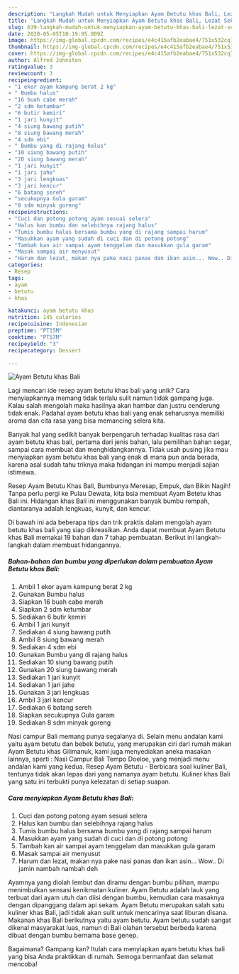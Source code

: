 ```yaml
---
description: "Langkah Mudah untuk Menyiapkan Ayam Betutu khas Bali, Lezat Sekali"
title: "Langkah Mudah untuk Menyiapkan Ayam Betutu khas Bali, Lezat Sekali"
slug: 639-langkah-mudah-untuk-menyiapkan-ayam-betutu-khas-bali-lezat-sekali
date: 2020-05-05T10:19:05.809Z
image: https://img-global.cpcdn.com/recipes/e4c415afb2eabae4/751x532cq70/ayam-betutu-khas-bali-foto-resep-utama.jpg
thumbnail: https://img-global.cpcdn.com/recipes/e4c415afb2eabae4/751x532cq70/ayam-betutu-khas-bali-foto-resep-utama.jpg
cover: https://img-global.cpcdn.com/recipes/e4c415afb2eabae4/751x532cq70/ayam-betutu-khas-bali-foto-resep-utama.jpg
author: Alfred Johnston
ratingvalue: 3
reviewcount: 3
recipeingredient:
- "1 ekor ayam kampung berat 2 kg"
- " Bumbu halus"
- "16 buah cabe merah"
- "2 sdm ketumbar"
- "6 butir kemiri"
- "1 jari kunyit"
- "4 siung bawang putih"
- "8 siung bawang merah"
- "4 sdm ebi"
- " Bumbu yang di rajang halus"
- "10 siung bawang putih"
- "20 siung bawang merah"
- "1 jari kunyit"
- "1 jari jahe"
- "3 jari lengkuas"
- "3 jari kencur"
- "6 batang sereh"
- "secukupnya Gula garam"
- "8 sdm minyak goreng"
recipeinstructions:
- "Cuci dan potong potong ayam sesuai selera"
- "Halus kan bumbu dan selebihnya rajang halus"
- "Tumis bumbu halus bersama bumbu yang di rajang sampai harum"
- "Masukkan ayam yang sudah di cuci dan di potong potong"
- "Tambah kan air sampai ayam tenggelam dan masukkan gula garam"
- "Masak sampai air menyusut"
- "Harum dan lezat, makan nya pake nasi panas dan ikan asin... Wow.. Di jamin nambah nambah deh"
categories:
- Resep
tags:
- ayam
- betutu
- khas

katakunci: ayam betutu khas 
nutrition: 145 calories
recipecuisine: Indonesian
preptime: "PT15M"
cooktime: "PT57M"
recipeyield: "3"
recipecategory: Dessert

---
```



![Ayam Betutu khas Bali](https://img-global.cpcdn.com/recipes/e4c415afb2eabae4/751x532cq70/ayam-betutu-khas-bali-foto-resep-utama.jpg)

Lagi mencari ide resep ayam betutu khas bali yang unik? Cara menyiapkannya memang tidak terlalu sulit namun tidak gampang juga. Kalau salah mengolah maka hasilnya akan hambar dan justru cenderung tidak enak. Padahal ayam betutu khas bali yang enak seharusnya memiliki aroma dan cita rasa yang bisa memancing selera kita.

Banyak hal yang sedikit banyak berpengaruh terhadap kualitas rasa dari ayam betutu khas bali, pertama dari jenis bahan, lalu pemilihan bahan segar, sampai cara membuat dan menghidangkannya. Tidak usah pusing jika mau menyiapkan ayam betutu khas bali yang enak di mana pun anda berada, karena asal sudah tahu triknya maka hidangan ini mampu menjadi sajian istimewa.

Resep Ayam Betutu Khas Bali, Bumbunya Meresap, Empuk, dan Bikin Nagih! Tanpa perlu pergi ke Pulau Dewata, kita bsia membuat Ayam Betetu khas Bali ini. Hidangan khas Bali ini menggunakan banyak bumbu rempah, diantaranya adalah lengkuas, kunyit, dan kencur.


Di bawah ini ada beberapa tips dan trik praktis dalam mengolah ayam betutu khas bali yang siap dikreasikan. Anda dapat membuat Ayam Betutu khas Bali memakai 19 bahan dan 7 tahap pembuatan. Berikut ini langkah-langkah dalam membuat hidangannya.

<!--inarticleads1-->

##### Bahan-bahan dan bumbu yang diperlukan dalam pembuatan Ayam Betutu khas Bali:

1. Ambil 1 ekor ayam kampung berat 2 kg
1. Gunakan  Bumbu halus
1. Siapkan 16 buah cabe merah
1. Siapkan 2 sdm ketumbar
1. Sediakan 6 butir kemiri
1. Ambil 1 jari kunyit
1. Sediakan 4 siung bawang putih
1. Ambil 8 siung bawang merah
1. Sediakan 4 sdm ebi
1. Gunakan  Bumbu yang di rajang halus
1. Sediakan 10 siung bawang putih
1. Gunakan 20 siung bawang merah
1. Sediakan 1 jari kunyit
1. Sediakan 1 jari jahe
1. Gunakan 3 jari lengkuas
1. Ambil 3 jari kencur
1. Sediakan 6 batang sereh
1. Siapkan secukupnya Gula garam
1. Sediakan 8 sdm minyak goreng


Nasi campur Bali memang punya segalanya di. Selain menu andalan kami yaitu ayam betutu dan bebek betutu, yang merupakan ciri dari rumah makan Ayam Betutu khas Gilimanuk, kami juga menyediakan aneka masakan lainnya, sperti : Nasi Campur Bali Tempo Doeloe, yang menjadi menu andalan kami yang kedua. Resep Ayam Betutu - Berbicara soal kuliner Bali, tentunya tidak akan lepas dari yang namanya ayam betutu. Kuliner khas Bali yang satu ini terbukti punya kelezatan di setiap suapan. 

<!--inarticleads2-->

##### Cara menyiapkan Ayam Betutu khas Bali:

1. Cuci dan potong potong ayam sesuai selera
1. Halus kan bumbu dan selebihnya rajang halus
1. Tumis bumbu halus bersama bumbu yang di rajang sampai harum
1. Masukkan ayam yang sudah di cuci dan di potong potong
1. Tambah kan air sampai ayam tenggelam dan masukkan gula garam
1. Masak sampai air menyusut
1. Harum dan lezat, makan nya pake nasi panas dan ikan asin... Wow.. Di jamin nambah nambah deh


Ayamnya yang diolah lembut dan diramu dengan bumbu pilihan, mampu menimbulkan sensasi kenikmatan kuliner. Ayam Betutu adalah lauk yang terbuat dari ayam utuh dan diisi dengan bumbu, kemudian cara masaknya dengan dipanggang dalam api sekam. Ayam Betutu merupakan salah satu kuliner khas Bali, jadi tidak akan sulit untuk mencarinya saat liburan disana. Makanan khas Bali berikutnya yaitu ayam betutu. Ayam betutu sudah sangat dikenal masyarakat luas, namun di Bali olahan tersebut berbeda karena dibuat dengan bumbu bernama base genep. 

Bagaimana? Gampang kan? Itulah cara menyiapkan ayam betutu khas bali yang bisa Anda praktikkan di rumah. Semoga bermanfaat dan selamat mencoba!
